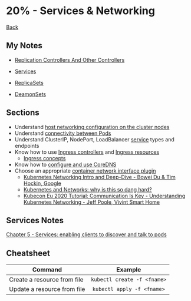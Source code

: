 # 20% - Services & Networking
[Back](../README.md)

## My Notes

* [Replication Controllers And Other Controllers](./ReplicationControllersAndOtherControllers.md)

* [Services](./Services.md)

* [ReplicaSets](./ReplicaSets.md)

* [DeamonSets](./DaemonSets.md)

## Sections

* Understand [host networking configuration on the cluster nodes](https://kubernetes.io/docs/concepts/cluster-administration/networking/)
* Understand [connectivity between Pods](https://kubernetes.io/docs/concepts/workloads/pods/#pod-networking)
* Understand ClusterIP, NodePort, LoadBalancer [service](https://kubernetes.io/docs/concepts/services-networking/service/) types and endpoints
* Know how to use [Ingress controllers](https://kubernetes.io/docs/concepts/services-networking/ingress-controllers/) and [Ingress resources](https://kubernetes.io/docs/concepts/services-networking/ingress/#the-ingress-resource)
    - [Ingress concepts](https://kubernetes.io/docs/concepts/services-networking/ingress/)
* Know how to [configure and use CoreDNS](https://kubernetes.io/docs/tasks/administer-cluster/dns-custom-nameservers/)
* Choose an appropriate [container network interface plugin](https://kubernetes.io/docs/setup/production-environment/tools/kubeadm/create-cluster-kubeadm/#pod-network)
    -   [Kubernetes Networking Intro and Deep-Dive - Bowei Du & Tim Hockin, Google](https://youtu.be/tq9ng_Nz9j8)
    -   [Kubernetes and Networks: why is this so dang hard?](https://youtu.be/xB190-yyJnY?t=241)
    -   [Kubecon Eu 2020 Tutorial: Communication Is Key - Understanding Kubernetes Networking - Jeff Poole, Vivint Smart Home](https://youtu.be/InZVNuKY5GY?list=PLj6h78yzYM2O1wlsM-Ma-RYhfT5LKq0XC)

## Services Notes
[Chapter 5 - Services: enabling clients to discover and talk to pods](./Services.md)



## Cheatsheet
| Command       | Example           | 
| ------------- |:-------------:| 
| Create a resource from file | `kubectl create -f <fname>` | 
| Update a resource from file | `kubectl apply -f <fname>` | 